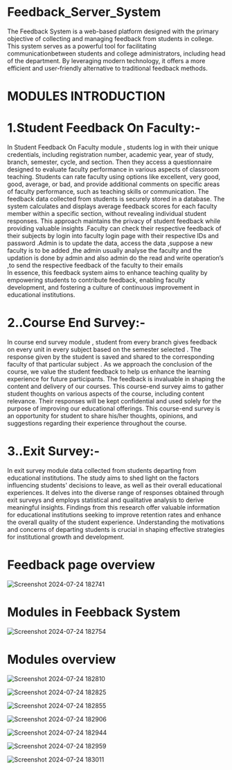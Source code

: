 # Feedback_Server_System

The Feedback System is a web-based platform designed with the primary objective of collecting and managing feedback from students in college. This system serves as a powerful tool for facilitating
communicationbetween students and college administrators, including head of the department. By leveraging modern technology, it offers a more efficient and user-friendly alternative to traditional feedback methods.

# MODULES INTRODUCTION 
# 1.Student Feedback On Faculty:- 
   In Student Feedback On Faculty module , students log in with their unique credentials, including registration number, academic year, year of study, branch, semester, cycle, and section. Then they access a
   questionnaire designed to evaluate faculty performance in various aspects of classroom teaching. Students can rate faculty using options like excellent, very good, good, average, or bad, and provide additional 
   comments on specific areas of faculty performance, such as teaching skills or communication.  The feedback data collected from students is securely stored in a database. The system calculates and displays 
   average feedback scores for each faculty member within a specific section, without revealing individual student responses. This approach maintains the privacy of student feedback while providing valuable 
   insights .Faculty can check their respective feedback of their subjects by login into faculty login page with their respective IDs and password .Admin is to update the data, access the data ,suppose a new
   faculty is to be added ,the admin usually analyse the faculty and the updation is done by admin and also admin do the read and write operation’s ,to send the respective feedback of the faculty to their emails  
   In essence, this feedback system aims to enhance teaching quality by empowering students to contribute feedback, enabling faculty development, and fostering a culture of continuous 
   improvement in educational institutions. 
   
# 2..Course End Survey:-  
  In course end survey module , student from every branch  gives feedback on every unit in every subject based on the semester selected .   The response given by the student is saved and shared to the 
  corresponding faculty of that particular subject . As we approach the conclusion of the course, we value the student feedback to help us enhance the learning experience for future participants. The feedback is 
  invaluable in shaping the content and delivery of our courses. This course-end survey aims to gather student thoughts on various aspects of the course, including content relevance. Their responses will be kept 
  confidential and used solely for the purpose of improving our educational offerings. This course-end survey is an opportunity for student to share his/her thoughts, opinions, and suggestions regarding their 
  experience throughout the course. 

# 3..Exit Survey:- 
 In exit survey module data collected from students departing from educational institutions. The study aims to shed light on the factors influencing students' decisions to leave, as well as  their overall 
 educational experiences. It delves into the diverse range of responses obtained through exit surveys and employs statistical and qualitative analysis to derive meaningful insights. Findings from this research 
 offer valuable information for educational institutions seeking to improve retention rates and enhance the overall quality of the student experience. Understanding the motivations and concerns of departing 
 students is crucial in shaping effective strategies for institutional growth and development. 


# Feedback page overview
![Screenshot 2024-07-24 182741](https://github.com/user-attachments/assets/cc2f166f-6b74-4ed9-be28-600ce9c3718a)

# Modules in Feebback System 
![Screenshot 2024-07-24 182754](https://github.com/user-attachments/assets/05cc3089-43d8-4f08-817e-58831fce26d7)

# Modules overview
![Screenshot 2024-07-24 182810](https://github.com/user-attachments/assets/42f58652-ecff-4bef-8e2e-2ce189b38598)

![Screenshot 2024-07-24 182825](https://github.com/user-attachments/assets/c3a31de0-5eaa-4bbe-8f8a-916b777a44ea)

![Screenshot 2024-07-24 182855](https://github.com/user-attachments/assets/72c5b6b3-27b5-4acc-9dbf-5001e7ed6640)

![Screenshot 2024-07-24 182906](https://github.com/user-attachments/assets/bb016bbd-485b-4ae8-aadb-709caa8bba29)

![Screenshot 2024-07-24 182944](https://github.com/user-attachments/assets/8c52dbc9-951d-49f4-a0aa-aeab8bc3a124)

![Screenshot 2024-07-24 182959](https://github.com/user-attachments/assets/166d7896-8023-4437-9581-aad20ef2e867)

![Screenshot 2024-07-24 183011](https://github.com/user-attachments/assets/5dba019f-2fa3-4350-a550-a3089395cbd2)

